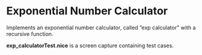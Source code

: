 # Exponential Number Calculator

Implements an exponential number calculator, called ”exp calculator” with a recursive function.

**exp_calculatorTest.nice** is a screen capture containing test cases.
